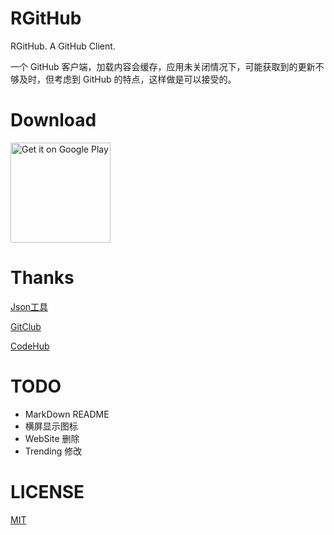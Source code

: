 # RGitHub

RGitHub. A GitHub Client.

一个 GitHub 客户端，加载内容会缓存，应用未关闭情况下，可能获取到的更新不够及时，但考虑到 GitHub 的特点，这样做是可以接受的。

# Download

<a href='https://play.google.com/store/apps/details?id=cn.renyuzhuo.rgithub'><img alt='Get it on Google Play' width=160 src='https://cloud.githubusercontent.com/assets/21374839/20084339/9613a18a-a59c-11e6-8db6-86d0ae0b84f8.png'/></a>

# Thanks

[Json工具](http://www.sojson.com/json2entity.html)

[GitClub](https://github.com/TellH/GitClub)

[CodeHub](http://codehub-app.com/)

# TODO

- MarkDown README
- 横屏显示图标
- WebSite 删除
- Trending 修改

# LICENSE

[MIT](http://renyuzhuo.cn/#/issues/37)

